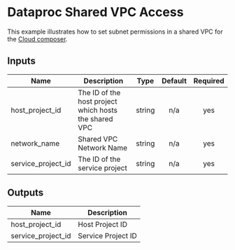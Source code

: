 # Dataproc Shared VPC Access

This example illustrates how to set subnet permissions in a shared VPC for the [Cloud composer](https://cloud.google.com/composer/docs/how-to/managing/configuring-shared-vpc).

<!-- BEGINNING OF PRE-COMMIT-TERRAFORM DOCS HOOK -->
## Inputs

| Name | Description | Type | Default | Required |
|------|-------------|:----:|:-----:|:-----:|
| host\_project\_id | The ID of the host project which hosts the shared VPC | string | n/a | yes |
| network\_name | Shared VPC Network Name | string | n/a | yes |
| service\_project\_id | The ID of the service project | string | n/a | yes |

## Outputs

| Name | Description |
|------|-------------|
| host\_project\_id | Host Project ID |
| service\_project\_id | Service Project ID |

<!-- END OF PRE-COMMIT-TERRAFORM DOCS HOOK -->